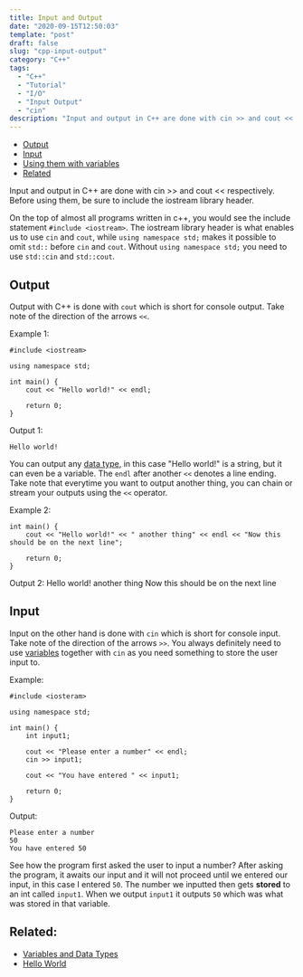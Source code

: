 ```yaml
---
title: Input and Output 
date: "2020-09-15T12:50:03"
template: "post"
draft: false 
slug: "cpp-input-output"
category: "C++"
tags:
  - "C++"
  - "Tutorial"
  - "I/O"
  - "Input Output"
  - "cin"
description: "Input and output in C++ are done with cin >> and cout << respectively. Before using them, be sure to include the iostream library header."
---
```


- [Output](#output)
- [Input](#input)
- [Using them with variables](#using-them-with-variables)
- [Related](#related)

Input and output in C++ are done with cin >> and cout << respectively. Before using them, be sure to include the iostream library header.

On the top of almost all programs written in c++, you would see the include statement `#include <iostream>`. The iostream library header is what enables us to use `cin` and `cout`, while `using namespace std;` makes it possible to omit `std::` before `cin` and `cout`. Without `using namespace std;` you need to use `std::cin` and `std::cout`.

## Output

Output with C++ is done with `cout` which is short for console output. Take note of the direction of the arrows `<<`.

Example 1:

    #include <iostream>

    using namespace std;

    int main() {
        cout << "Hello world!" << endl;

        return 0;
    }

Output 1:

    Hello world!

You can output any [data type](/cpp-variables), in this case "Hello world!" is a string, but it can even be a variable. The `endl` after another `<<` denotes a line ending. Take note that everytime you want to output another thing, you can chain or stream your outputs using the `<<` operator.

Example 2:

    int main() {
        cout << "Hello world!" << " another thing" << endl << "Now this should be on the next line";

        return 0;
    }

Output 2:
    Hello world! another thing
    Now this should be on the next line

## Input

Input on the other hand is done with `cin` which is short for console input. Take note of the direction of the arrows `>>`. You always definitely need to use [variables](/cpp-variables) together with `cin` as you need something to store the user input to.

Example:

    #include <iosteram>

    using namespace std;

    int main() {
        int input1;

        cout << "Please enter a number" << endl;
        cin >> input1;

        cout << "You have entered " << input1;

        return 0;
    }

Output:

    Please enter a number
    50
    You have entered 50

See how the program first asked the user to input a number? After asking the program, it awaits our input and it will not proceed until we entered our input, in this case I entered `50`. The number we inputted then gets **stored** to an int called `input1`. When we output `input1` it outputs `50` which was what was stored in that variable.

## Related:

- [Variables and Data Types](/posts/cpp-variables)
- [Hello World](/posts/cpp-hello-world)
